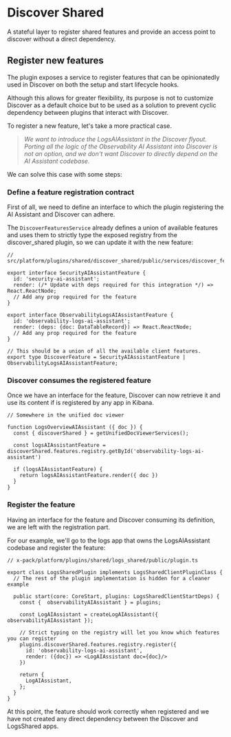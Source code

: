 # Discover Shared

A stateful layer to register shared features and provide an access point to discover without a direct dependency.

## Register new features

The plugin exposes a service to register features that can be opinionatedly used in Discover on both the setup and start lifecycle hooks.

Although this allows for greater flexibility, its purpose is not to customize Discover as a default choice but to be used as a solution to prevent cyclic dependency between plugins that interact with Discover.

To register a new feature, let's take a more practical case.

> _We want to introduce the LogsAIAssistant in the Discover flyout. Porting all the logic of the Observability AI Assistant into Discover is not an option, and we don't want Discover to directly depend on the AI Assistant codebase._

We can solve this case with some steps:

### Define a feature registration contract

First of all, we need to define an interface to which the plugin registering the AI Assistant and Discover can adhere.

The `DiscoverFeaturesService` already defines a union of available features and uses them to strictly type the exposed registry from the discover_shared plugin, so we can update it with the new feature:

```tsx
// src/platform/plugins/shared/discover_shared/public/services/discover_features/types.ts

export interface SecurityAIAssistantFeature {
  id: 'security-ai-assistant';
  render: (/* Update with deps required for this integration */) => React.ReactNode;
  // Add any prop required for the feature
}

export interface ObservabilityLogsAIAssistantFeature {
  id: 'observability-logs-ai-assistant';
  render: (deps: {doc: DataTableRecord}) => React.ReactNode;
  // Add any prop required for the feature
}

// This should be a union of all the available client features.
export type DiscoverFeature = SecurityAIAssistantFeature | ObservabilityLogsAIAssistantFeature;
```

### Discover consumes the registered feature

Once we have an interface for the feature, Discover can now retrieve it and use its content if is registered by any app in Kibana.

```tsx
// Somewhere in the unified doc viewer

function LogsOverviewAIAssistant ({ doc }) {
  const { discoverShared } = getUnifiedDocViewerServices();

  const logsAIAssistantFeature = discoverShared.features.registry.getById('observability-logs-ai-assistant')

  if (logsAIAssistantFeature) {
    return logsAIAssistantFeature.render({ doc })
  }
}
```

### Register the feature

Having an interface for the feature and Discover consuming its definition, we are left with the registration part.

For our example, we'll go to the logs app that owns the LogsAIAssistant codebase and register the feature:

```tsx
// x-pack/platform/plugins/shared/logs_shared/public/plugin.ts

export class LogsSharedPlugin implements LogsSharedClientPluginClass {
  // The rest of the plugin implementation is hidden for a cleaner example

  public start(core: CoreStart, plugins: LogsSharedClientStartDeps) {
    const {  observabilityAIAssistant } = plugins;

    const LogAIAssistant = createLogAIAssistant({ observabilityAIAssistant });

    // Strict typing on the registry will let you know which features you can register
    plugins.discoverShared.features.registry.register({
      id: 'observability-logs-ai-assistant',
      render: ({doc}) => <LogAIAssistant doc={doc}/>
    })

    return {
      LogAIAssistant,
    };
  }
}
```

At this point, the feature should work correctly when registered and we have not created any direct dependency between the Discover and LogsShared apps.